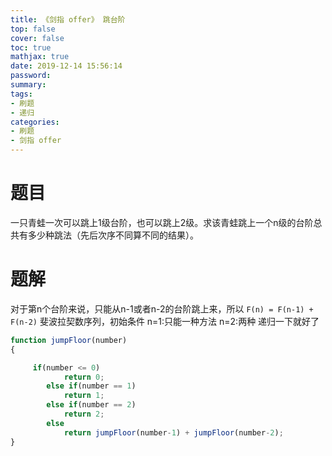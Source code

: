 ```yaml
---
title: 《剑指 offer》 跳台阶
top: false
cover: false
toc: true
mathjax: true
date: 2019-12-14 15:56:14
password:
summary:
tags: 
- 刷题 
- 递归
categories: 
- 刷题
- 剑指 offer
---
```


# 题目

一只青蛙一次可以跳上1级台阶，也可以跳上2级。求该青蛙跳上一个n级的台阶总共有多少种跳法（先后次序不同算不同的结果）。

# 题解

对于第n个台阶来说，只能从n-1或者n-2的台阶跳上来，所以
`F(n) = F(n-1) + F(n-2)`
斐波拉契数序列，初始条件
n=1:只能一种方法
n=2:两种
递归一下就好了

```js
function jumpFloor(number)
{

     if(number <= 0)
            return 0;
        else if(number == 1)
            return 1;
        else if(number == 2)
            return 2;
        else
            return jumpFloor(number-1) + jumpFloor(number-2);
}
```